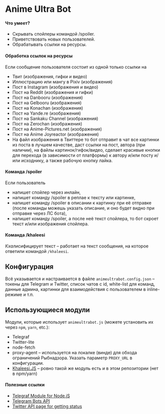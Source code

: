 # Anime Ultra Bot
#### Что умеет?

* Скрывать спойлеры командой /spoiler.
* Приветствовать новых пользователей.
* Обрабатывать ссылки на ресурсы.

#### Обработка ссылок на ресурсы

Если сообщение пользователя состоит из одной только ссылки на
* Твит (изображения, гифки и видео)
* Иллюстрацию или мангу в Pixiv (изображения)
* Пост в Instagram (изображения и видео)
* Пост на Reddit (изображения и гифки)
* Пост на Danbooru (изображения)
* Пост на Gelbooru (изображения)
* Пост на Konachan (изображения)
* Пост на Yande.re (изображения)
* Пост на Sankaku Channel (изображения)
* Пост на Zerochan (изображения)
* Пост на Anime-Pictures.net (изображения)
* Пост на Anime Joyreactor (изображения)
* На файл изображения в Твиттере
то бот отправит в чат все картинки из поста в лучшем качестве, даст ссылки на пост, автора (при наличии), на файлы картинок/гифок/видео, сделает красивые кнопки для перехода (в зависимости от платформы) к автору и/или посту и/или исходнику, а также рабочую кнопку лайка.


#### Команда /spoiler

Если пользователь
* напишет спойлер через инлайн,
* напишет команду /spoiler в реплае к тексту или картинке,
* напишет команду /spoiler в описании к картинку при её отправке (после команды можешь указать описание, и оно будет видно при отправке через ЛС бота),
* напишет команду /spoiler, а после неё текст спойлера,
то бот скроет текст и/или изображения спойлера.


#### Команда /khaleesi

*Кхалиси*фицирует текст – работает на текст сообщения, на которое ответили командой `/khaleesi`.


## Конфигурация

Всё указывается и настраивается в файле `animeultrabot.config.json` – токены для Telegram и Twitter, список чатов с id, white-list для команд, данные админа, картинки для взаимодействия с пользователем в inline-режиме и т.п.

## Использующиеся модули


Модули, которые использует `animeultrabot.js` (можете установить их через `npm`, `yarn`, etc.):
* Telegraf
* Twitter-lite
* node-fetch
* proxy-agent – используется на локалке (винде) для обхода ограничений Рыбнадзора. Указать параметр `PROXY_URL` в конфигурации.
* [Khaleesi.JS](https://github.com/serguun42/Khaleesi-JS) – ровно такой же модуль есть и в этом репозитории (нет в npm/yarn)

#### Полезные ссылки
* [Telegraf Module for Node.jS](https://telegraf.js.org/)
* [Telegram Bots API](https://core.telegram.org/bots/api)
* [Twitter API page for getting status](https://developer.twitter.com/en/docs/tweets/post-and-engage/api-reference/get-statuses-show-id)
